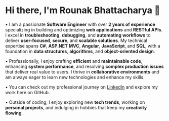# Hi there, I'm Rounak Bhattacharya 👋

• I am a passionate **Software Engineer** with over **2 years of experience** specializing in building and optimizing **web applications** and **RESTful APIs**. I excel in **troubleshooting**, **debugging**, and **automating workflows** to deliver **user-focused**, **secure**, and **scalable solutions**. My technical expertise spans **C#**, **ASP.NET MVC**, **Angular**, **JavaScript**, and **SQL**, with a foundation in **data structures**, **algorithms**, and **object-oriented design**.

• Professionally, I enjoy crafting **efficient** and **maintainable code**, enhancing **system performance**, and resolving **complex production issues** that deliver real value to users. I thrive in **collaborative environments** and am always eager to learn new technologies and enhance my skills.

• You can check out my professional journey on [LinkedIn](https://www.linkedin.com/in/rounak-bhattacharya-7237681b3/) and explore my work here on GitHub.

• Outside of coding, I enjoy exploring new **tech trends**, working on **personal projects**, and indulging in hobbies that keep my **creativity flowing**.
